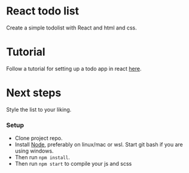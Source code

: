 # React todo list

Create a simple todolist with React and html and css.

# Tutorial

Follow a tutorial for setting up a todo app in react [here](https://www.boorje.com/react-todo-app/).

# Next steps

Style the list to your liking.

### Setup

 - Clone project repo.
 - Install [Node](https://nodejs.org/en/download/), preferably on linux/mac or wsl. Start git bash if you are using windows.
 - Then run  `npm install`.
 - Then run `npm start` to compile your js and scss 
